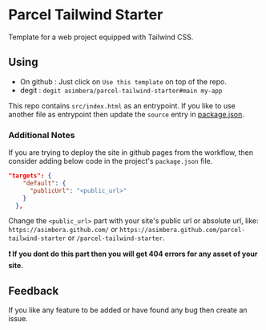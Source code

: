 # Parcel Tailwind Starter

Template for a web project equipped with Tailwind CSS.

## Using

- On github :
  Just click on `Use this template` on top of the repo.
- degit :
  `degit asimbera/parcel-tailwind-starter#main my-app`

This repo contains `src/index.html` as an entrypoint. If you like to use another file as entrypoint then update the `source` entry in [package.json](./package.json).

### Additional Notes

If you are trying to deploy the site in github pages from the workflow, then consider adding below code in the project's `package.json` file.

```json
"targets": {
    "default": {
      "publicUrl": "<public_url>"
    }
  },
```

Change the `<public_url>` part with your site's public url or absolute url, like: `https://asimbera.github.com/` or `https://asimbera.github.com/parcel-tailwind-starter` or `/parcel-tailwind-starter`.

**❗ If you dont do this part then you will get 404 errors for any asset of your site.**

## Feedback

If you like any feature to be added or have found any bug then create an issue.
